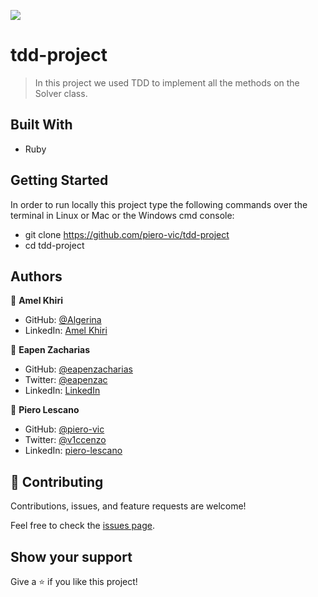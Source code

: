 ![](https://img.shields.io/badge/Microverse-blueviolet)

# tdd-project

> In this project we used TDD to implement all the methods on the Solver class.

## Built With

- Ruby

## Getting Started

In order to run locally this project type the following commands over the terminal in Linux or Mac or the Windows cmd console:

- git clone https://github.com/piero-vic/tdd-project
- cd tdd-project


## Authors

👤 **Amel Khiri**

- GitHub: [@Algerina](https://github.com/Algerina)
- LinkedIn: [Amel Khiri](https://linkedin.com/in/amel-khiri-qahwadji-37a550135)

👤 **Eapen Zacharias**

- GitHub: [@eapenzacharias](https://github.com/eapenzacharias)
- Twitter: [@eapenzac](https://twitter.com/eapenzac)
- LinkedIn: [LinkedIn](https://linkedin.com/in/eapenzac)

👤 **Piero Lescano**

- GitHub: [@piero-vic](https://github.com/piero-vic)
- Twitter: [@v1ccenzo](https://twitter.com/v1ccenzo)
- LinkedIn: [piero-lescano](https://linkedin.com/in/piero-lescano)

## 🤝 Contributing

Contributions, issues, and feature requests are welcome!

Feel free to check the [issues page](https://github.com/piero-vic/tdd-project/issues).

## Show your support

Give a ⭐️ if you like this project!
